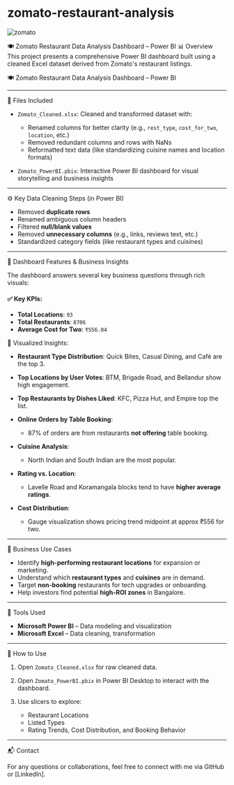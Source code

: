 # zomato-restaurant-analysis

![zomato](https://logos-world.net/wp-content/uploads/2020/11/Zomato-Logo.png)

🍽️ Zomato Restaurant Data Analysis Dashboard – Power BI  📊 Overview This project presents a comprehensive Power BI dashboard built using a cleaned Excel dataset derived from Zomato's restaurant listings.

🍽️ Zomato Restaurant Data Analysis Dashboard – Power BI

---
 📁 Files Included

* `Zomato_Cleaned.xlsx`: Cleaned and transformed dataset with:

  * Renamed columns for better clarity (e.g., `rest_type`, `cost_for_two`, `location`, etc.)
  * Removed redundant columns and rows with NaNs
  * Reformatted text data (like standardizing cuisine names and location formats)

* `Zomato_PowerBI.pbix`: Interactive Power BI dashboard for visual storytelling and business insights

---

⚙️ Key Data Cleaning Steps (in Power BI)

* Removed **duplicate rows**
* Renamed ambiguous column headers
* Filtered **null/blank values**
* Removed **unnecessary columns** (e.g., links, reviews text, etc.)
* Standardized category fields (like restaurant types and cuisines)

---

📌 Dashboard Features & Business Insights

The dashboard answers several key business questions through rich visuals:

#### ✅ Key KPIs:

* **Total Locations**: `93`
* **Total Restaurants**: `8706`
* **Average Cost for Two**: `₹556.04`

📍 Visualized Insights:

* **Restaurant Type Distribution**: Quick Bites, Casual Dining, and Café are the top 3.
* **Top Locations by User Votes**: BTM, Brigade Road, and Bellandur show high engagement.
* **Top Restaurants by Dishes Liked**: KFC, Pizza Hut, and Empire top the list.
* **Online Orders by Table Booking**:

  * 87% of orders are from restaurants **not offering** table booking.
* **Cuisine Analysis**:

  * North Indian and South Indian are the most popular.
* **Rating vs. Location**:

  * Lavelle Road and Koramangala blocks tend to have **higher average ratings**.
* **Cost Distribution**:

  * Gauge visualization shows pricing trend midpoint at approx ₹556 for two.

---

💼 Business Use Cases

* Identify **high-performing restaurant locations** for expansion or marketing.
* Understand which **restaurant types** and **cuisines** are in demand.
* Target **non-booking** restaurants for tech upgrades or onboarding.
* Help investors find potential **high-ROI zones** in Bangalore.

---

🚀 Tools Used

* **Microsoft Power BI** – Data modeling and visualization
* **Microsoft Excel** – Data cleaning, transformation

---
📌 How to Use

1. Open `Zomato_Cleaned.xlsx` for raw cleaned data.
2. Open `Zomato_PowerBI.pbix` in Power BI Desktop to interact with the dashboard.
3. Use slicers to explore:

   * Restaurant Locations
   * Listed Types
   * Rating Trends, Cost Distribution, and Booking Behavior

---

 📬 Contact

For any questions or collaborations, feel free to connect with me via GitHub or \[LinkedIn].
